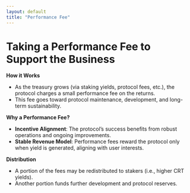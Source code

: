 ```yaml
---
layout: default
title: "Performance Fee"
---
```


# Taking a Performance Fee to Support the Business

**How it Works**  
- As the treasury grows (via staking yields, protocol fees, etc.), the protocol charges a small performance fee on the returns.  
- This fee goes toward protocol maintenance, development, and long-term sustainability.

**Why a Performance Fee?**  
- **Incentive Alignment**: The protocol’s success benefits from robust operations and ongoing improvements.  
- **Stable Revenue Model**: Performance fees reward the protocol only when yield is generated, aligning with user interests.

**Distribution**  
- A portion of the fees may be redistributed to stakers (i.e., higher CRT yields).  
- Another portion funds further development and protocol reserves.
